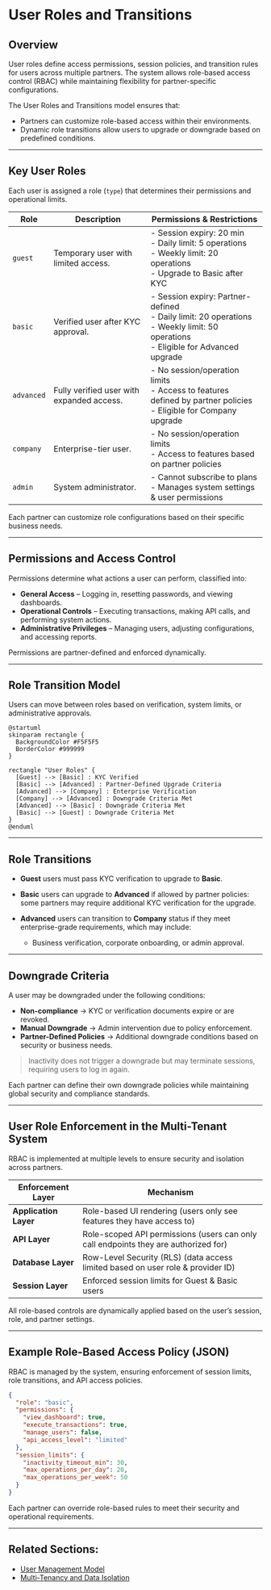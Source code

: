 # User Roles and Transitions

## Overview

User roles define access permissions, session policies, and transition rules for users across multiple partners. The system allows role-based access control (RBAC) while maintaining flexibility for partner-specific configurations.

The User Roles and Transitions model ensures that:

- Partners can customize role-based access within their environments.  
- Dynamic role transitions allow users to upgrade or downgrade based on predefined conditions.  

---

## Key User Roles

Each user is assigned a role (`type`) that determines their permissions and operational limits.

| Role      | Description | Permissions & Restrictions |
|-----------|------------|----------------------------|
| `guest`   | Temporary user with limited access. | - Session expiry: 20 min <br> - Daily limit: 5 operations <br> - Weekly limit: 20 operations <br> - Upgrade to Basic after KYC |
| `basic`   | Verified user after KYC approval. | - Session expiry: Partner-defined <br> - Daily limit: 20 operations <br> - Weekly limit: 50 operations <br> - Eligible for Advanced upgrade |
| `advanced` | Fully verified user with expanded access. | - No session/operation limits <br> - Access to features defined by partner policies <br> - Eligible for Company upgrade |
| `company` | Enterprise-tier user. | - No session/operation limits <br> - Access to features based on partner policies |
| `admin`   | System administrator. | - Cannot subscribe to plans <br> - Manages system settings & user permissions |

Each partner can customize role configurations based on their specific business needs.

---

## Permissions and Access Control

Permissions determine what actions a user can perform, classified into:

- **General Access** – Logging in, resetting passwords, and viewing dashboards.  
- **Operational Controls** – Executing transactions, making API calls, and performing system actions.  
- **Administrative Privileges** – Managing users, adjusting configurations, and accessing reports.  

Permissions are partner-defined and enforced dynamically.

---

## Role Transition Model

Users can move between roles based on verification, system limits, or administrative approvals.

```plantuml
@startuml
skinparam rectangle {
  BackgroundColor #F5F5F5
  BorderColor #999999
}

rectangle "User Roles" {
  [Guest] --> [Basic] : KYC Verified
  [Basic] --> [Advanced] : Partner-Defined Upgrade Criteria
  [Advanced] --> [Company] : Enterprise Verification
  [Company] --> [Advanced] : Downgrade Criteria Met
  [Advanced] --> [Basic] : Downgrade Criteria Met
  [Basic] --> [Guest] : Downgrade Criteria Met
}
@enduml
```

---

## Role Transitions

- **Guest** users must pass KYC verification to upgrade to **Basic**.  
- **Basic** users can upgrade to **Advanced** if allowed by partner policies: some partners may require additional KYC verification for the upgrade.  
- **Advanced** users can transition to **Company** status if they meet enterprise-grade requirements, which may include:  

    - Business verification, corporate onboarding, or admin approval.  

---

## Downgrade Criteria

A user may be downgraded under the following conditions:

- **Non-compliance** → KYC or verification documents expire or are revoked.  
- **Manual Downgrade** → Admin intervention due to policy enforcement.  
- **Partner-Defined Policies** → Additional downgrade conditions based on security or business needs.  

> Inactivity does not trigger a downgrade but may terminate sessions, requiring users to log in again.

Each partner can define their own downgrade policies while maintaining global security and compliance standards.

---

## User Role Enforcement in the Multi-Tenant System

RBAC is implemented at multiple levels to ensure security and isolation across partners.

| Enforcement Layer   | Mechanism |
|--------------------|-----------|
| **Application Layer**  | Role-based UI rendering (users only see features they have access to) |
| **API Layer**  | Role-scoped API permissions (users can only call endpoints they are authorized for) |
| **Database Layer** | Row-Level Security (RLS) (data access limited based on user role & provider ID) |
| **Session Layer**  | Enforced session limits for Guest & Basic users |

All role-based controls are dynamically applied based on the user’s session, role, and partner settings.

---

## Example Role-Based Access Policy (JSON)

RBAC is managed by the system, ensuring enforcement of session limits, role transitions, and API access policies.

```json
{
  "role": "basic",
  "permissions": {
    "view_dashboard": true,
    "execute_transactions": true,
    "manage_users": false,
    "api_access_level": "limited"
  },
  "session_limits": {
    "inactivity_timeout_min": 30,
    "max_operations_per_day": 20,
    "max_operations_per_week": 50
  }
}
```

Each partner can override role-based rules to meet their security and operational requirements.

---

## Related Sections:

- [User Management Model](../architecture/user_management.md)
- [Multi-Tenancy and Data Isolation](multi_tenancy.md)